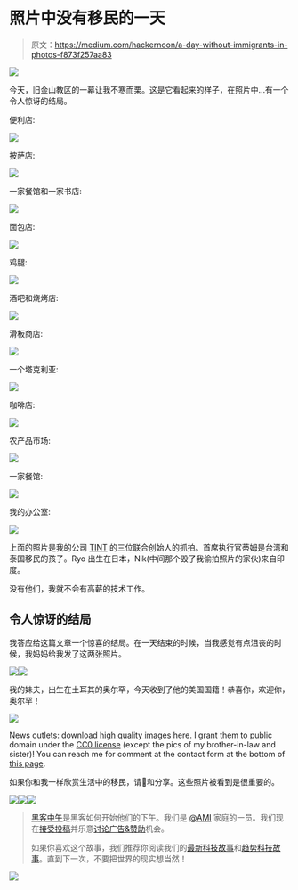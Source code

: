 # 照片中没有移民的一天

> 原文：<https://medium.com/hackernoon/a-day-without-immigrants-in-photos-f873f257aa83>

![](img/64b2378009613ebf9a5600dda7ab38b0.png)

今天，旧金山教区的一幕让我不寒而栗。这是它看起来的样子，在照片中…有一个令人惊讶的结局。

便利店:

![](img/5828daba85e2816b8cda0facb0fbcb8b.png)

披萨店:

![](img/ca8b86ce1a1f374a449ab1e5061c3b5c.png)

一家餐馆和一家书店:

![](img/ae53f2f53ec5c28f7d0b7d5102b79b23.png)

面包店:

![](img/2c316f32f51587c4298db080dec33873.png)

鸡腿:

![](img/d56fc33ac4dd4664e05ebd702a8ad896.png)

酒吧和烧烤店:

![](img/0b598dad6c98baf04eeb6867f94e1766.png)

滑板商店:

![](img/22057927d7803d5116bea135894e15a7.png)

一个塔克利亚:

![](img/9fbfce15730db647272e287708b18f42.png)

咖啡店:

![](img/c6a841e727f97658a31b6244d2f6e640.png)

农产品市场:

![](img/af57a22f0869b831dc847ad510815052.png)

一家餐馆:

![](img/1536c0ad04e4263589dd47b21b22d8a8.png)

我的办公室:

![](img/b5d04a4cea389724471a77a4925f3947.png)

上面的照片是我的公司 [TINT](http://tintup.com) 的三位联合创始人的抓拍。首席执行官蒂姆是台湾和泰国移民的孩子。Ryo 出生在日本，Nik(中间那个毁了我偷拍照片的家伙)来自印度。

没有他们，我就不会有高薪的技术工作。

## 令人惊讶的结局

我答应给这篇文章一个惊喜的结局。在一天结束的时候，当我感觉有点沮丧的时候，我妈妈给我发了这两张照片。

![](img/f8d9f5a522d39405e445c510250d5e16.png)![](img/98b454f1e6db25cbd44d540ede0f8782.png)

我的妹夫，出生在土耳其的奥尔罕，今天收到了他的美国国籍！恭喜你，欢迎你，奥尔罕！

![](img/48f6cb4de50a58d710f6ae2ddc044e2c.png)

News outlets: download [high quality images](http://filefoundation.com/share/withoutimmigrants.zip) here. I grant them to public domain under the [CC0 license](https://wiki.creativecommons.org/wiki/CC0) (except the pics of my brother-in-law and sister)! You can reach me for comment at the contact form at the bottom of [this page](https://www.fogcitylearning.com/).

如果你和我一样欣赏生活中的移民，请💚和分享。这些照片被看到是很重要的。

[![](img/50ef4044ecd4e250b5d50f368b775d38.png)](http://bit.ly/HackernoonFB)[![](img/979d9a46439d5aebbdcdca574e21dc81.png)](https://goo.gl/k7XYbx)[![](img/2930ba6bd2c12218fdbbf7e02c8746ff.png)](https://goo.gl/4ofytp)

> [黑客中午](http://bit.ly/Hackernoon)是黑客如何开始他们的下午。我们是 [@AMI](http://bit.ly/atAMIatAMI) 家庭的一员。我们现在[接受投稿](http://bit.ly/hackernoonsubmission)并乐意[讨论广告&赞助](mailto:partners@amipublications.com)机会。
> 
> 如果你喜欢这个故事，我们推荐你阅读我们的[最新科技故事](http://bit.ly/hackernoonlatestt)和[趋势科技故事](https://hackernoon.com/trending)。直到下一次，不要把世界的现实想当然！

![](img/be0ca55ba73a573dce11effb2ee80d56.png)
